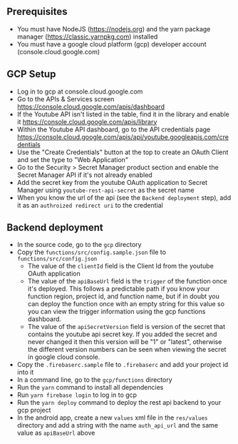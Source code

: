 ## Prerequisites
- You must have NodeJS (https://nodejs.org) and the yarn package manager (https://classic.yarnpkg.com) installed
- You must have a google cloud platform (gcp) developer account (console.cloud.google.com)

## GCP Setup
- Log in to gcp at console.cloud.google.com
- Go to the APIs & Services screen https://console.cloud.google.com/apis/dashboard
- If the Youtube API isn't listed in the table, find it in the library and enable it https://console.cloud.google.com/apis/library
- Within the Youtube API dashboard, go to the API credentials page https://console.cloud.google.com/apis/api/youtube.googleapis.com/credentials
- Use the "Create Credentials" button at the top to create an OAuth Client and set the type to "Web Application"
- Go to the Security > Secret Manager product section and enable the Secret Manager API if it's not already enabled
- Add the secret key from the youtube OAuth application to Secret Manager using `youtube-rest-api-secret` as the secret name
- When you know the url of the api (see the `Backend deployment` step), add it as an `authroized redirect uri` to the credential

## Backend deployment
- In the source code, go to the `gcp` directory
- Copy the `functions/src/config.sample.json` file to `functions/src/config.json`
  - The value of the `clientId` field is the Client Id from the youtube OAuth application
  - The value of the `apiBaseUrl` field is the `trigger` of the function once it's deployed. This follows a predictable path if you know your function region, project id, and function name, but if in doubt you can deploy the function once with an empty string for this value so you can view the trigger information using the gcp functions dashboard.
  - The value of the `apiSecretVersion` field is version of the secret that contains the youtube api secret key. If you added the secret and never changed it then this version will be "1" or "latest", otherwise the different version numbers can be seen when viewing the secret in google cloud console.
- Copy the `.firebaserc.sample` file to `.firebaserc` and add your project id into it
- In a command line, go to the `gcp/functions` directory
- Run the `yarn` command to install all dependencies
- Run `yarn firebase login` to log in to gcp
- Run the `yarn deploy` command to deploy the rest api backend to your gcp project
- In the android app, create a new `values` xml file in the `res/values` directory and add a string with the name `auth_api_url` and the same value as `apiBaseUrl` above
